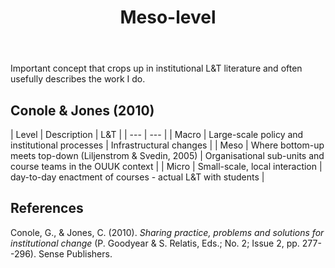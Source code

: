﻿---
backlinks:
- title: Design
  url: /sense/Design/design.html
title: 'Meso-level '
---
Important concept that crops up in institutional L&T literature and often usefully describes the work I do.

## Conole & Jones (2010)

| Level | Description | L&T |
| --- | --- |
| Macro | Large-scale policy and institutional processes | Infrastructural changes |
| Meso |  Where bottom-up meets top-down (Liljenstrom & Svedin, 2005)  | Organisational sub-units and course teams in the OUUK context |
| Micro |  Small-scale, local interaction  | day-to-day enactment of courses - actual L&T with students |

## References 

Conole, G., & Jones, C. (2010). *Sharing practice, problems and solutions for institutional change* (P. Goodyear & S. Relatis, Eds.; No. 2; Issue 2, pp. 277--296). Sense Publishers.